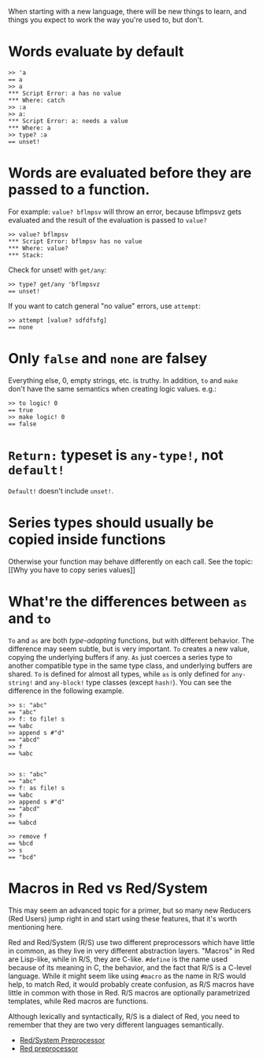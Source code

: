 When starting with a new language, there will be new things to learn, and things you expect to work the way you're used to, but don't. 

# Words evaluate by default

```Red
>> 'a
== a
>> a
*** Script Error: a has no value
*** Where: catch
>> :a
>> a:
*** Script Error: a: needs a value
*** Where: a
>> type? :a
== unset!
```
# Words are evaluated before they are passed to a function.
For example: `value? bflmpsv` will throw an error, because bflmpsvz gets evaluated and the result of the evaluation is passed to `value?`
```Red
>> value? bflmpsv
*** Script Error: bflmpsv has no value
*** Where: value?
*** Stack:
```

Check for unset! with `get/any`:
```Red
>> type? get/any 'bflmpsvz
== unset!
```
If you want to catch general "no value" errors, use `attempt`:
```Red
>> attempt [value? sdfdfsfg]
== none
```

# Only `false` and `none` are falsey

Everything else, 0, empty strings, etc. is truthy. In addition, `to` and `make` don't have the same semantics when creating logic values. e.g.:

```Red
>> to logic! 0
== true
>> make logic! 0
== false
```

# `Return:` typeset is `any-type!`, not `default!`

`Default!` doesn't include `unset!`.

# Series types should usually be copied inside functions

Otherwise your function may behave differently on each call. See the topic: [[Why you have to copy series values]]

# What're the differences between `as` and `to`

`To` and `as` are both _type-adapting_ functions, but with different behavior. The difference may seem subtle, but is very important. `To` creates a new value, copying the underlying buffers if any. `As` just coerces a series type to another compatible type in the same type class, and underlying buffers are shared. `To` is defined for almost all types, while `as` is only defined for `any-string!` and `any-block!` type classes (except `hash!`). You can see the difference in the following example.

```
>> s: "abc"
== "abc"
>> f: to file! s
== %abc
>> append s #"d"
== "abcd"
>> f
== %abc


>> s: "abc"
== "abc"
>> f: as file! s
== %abc
>> append s #"d"
== "abcd"
>> f
== %abcd

>> remove f
== %bcd
>> s
== "bcd"

```

# Macros in Red vs Red/System

This may seem an advanced topic for a primer, but so many new Reducers (Red Users) jump right in and start using these features, that it's worth mentioning here.

Red and Red/System (R/S) use two different preprocessors which have little in common, as they live in very different abstraction layers. "Macros" in Red are Lisp-like, while in R/S, they are C-like. `#define` is the name used because of its meaning in C, the behavior, and the fact that R/S is a C-level language. While it might seem like using `#macro` as the name in R/S would help, to match Red, it would probably create confusion, as R/S macros have little in common with those in Red. R/S macros are optionally parametrized templates, while Red macros are functions.

Although lexically and syntactically, R/S is a dialect of Red, you need to remember that they are two very different languages semantically.

- [Red/System Preprocessor](http://static.red-lang.org/red-system-specs.html#section-16)
- [Red preprocessor](https://doc.red-lang.org/en/preprocessor.html)
